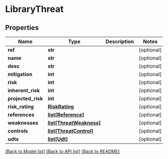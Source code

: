 # LibraryThreat

## Properties
Name | Type | Description | Notes
------------ | ------------- | ------------- | -------------
**ref** | **str** |  | [optional] 
**name** | **str** |  | [optional] 
**desc** | **str** |  | [optional] 
**mitigation** | **int** |  | [optional] 
**risk** | **int** |  | [optional] 
**inherent_risk** | **int** |  | [optional] 
**projected_risk** | **int** |  | [optional] 
**risk_rating** | [**RiskRating**](RiskRating.md) |  | [optional] 
**references** | [**list[Reference]**](Reference.md) |  | [optional] 
**weaknesses** | [**list[ThreatWeakness]**](ThreatWeakness.md) |  | [optional] 
**controls** | [**list[ThreatControl]**](ThreatControl.md) |  | [optional] 
**udts** | [**list[Udt]**](Udt.md) |  | [optional] 

[[Back to Model list]](../README.md#documentation-for-models) [[Back to API list]](../README.md#documentation-for-api-endpoints) [[Back to README]](../README.md)


